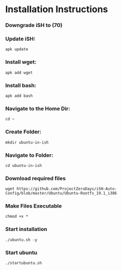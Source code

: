 # Installation Instructions

### Downgrade iSH to (70)

### Update iSH: 
    apk update

### Install wget: 
    apk add wget

### Install bash: 
    apk add bash

### Navigate to the Home Dir: 
    cd ~

### Create Folder: 
    mkdir ubuntu-in-ish

### Navigate to Folder: 
    cd ubuntu-in-ish

### Download required files
    wget https://github.com/ProjectZeroDays/iSH-Auto-Config/blob/master/Ubuntu/Ubuntu-Rootfs_19.1_i386

### Make Files Executable
    chmod +x *

### Start installation 
    ./ubuntu.sh -y

### Start ubuntu
    ./startubuntu.sh

